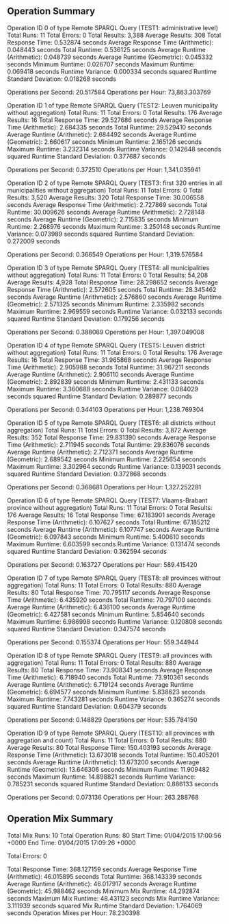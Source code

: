 Operation Summary
-----------------

Operation ID 0 of type Remote SPARQL Query (TEST1: administrative level)
Total Runs: 11
Total Errors: 0
Total Results: 3,388
Average Results: 308
Total Response Time: 0.532874 seconds
Average Response Time (Arithmetic): 0.048443 seconds
Total Runtime: 0.536125 seconds
Average Runtime (Arithmetic): 0.048739 seconds
Average Runtime (Geometric): 0.045332 seconds
Minimum Runtime: 0.026707 seconds
Maximum Runtime: 0.069418 seconds
Runtime Variance: 0.000334 seconds squared
Runtime Standard Deviation: 0.018268 seconds

Operations per Second: 20.517584
Operations per Hour: 73,863.303769

Operation ID 1 of type Remote SPARQL Query (TEST2: Leuven municipality without aggregation)
Total Runs: 11
Total Errors: 0
Total Results: 176
Average Results: 16
Total Response Time: 29.527686 seconds
Average Response Time (Arithmetic): 2.684335 seconds
Total Runtime: 29.529410 seconds
Average Runtime (Arithmetic): 2.684492 seconds
Average Runtime (Geometric): 2.660617 seconds
Minimum Runtime: 2.165126 seconds
Maximum Runtime: 3.232314 seconds
Runtime Variance: 0.142648 seconds squared
Runtime Standard Deviation: 0.377687 seconds

Operations per Second: 0.372510
Operations per Hour: 1,341.035941

Operation ID 2 of type Remote SPARQL Query (TEST3: first 320 entries in all municipalities without aggregation)
Total Runs: 11
Total Errors: 0
Total Results: 3,520
Average Results: 320
Total Response Time: 30.006558 seconds
Average Response Time (Arithmetic): 2.727869 seconds
Total Runtime: 30.009626 seconds
Average Runtime (Arithmetic): 2.728148 seconds
Average Runtime (Geometric): 2.715835 seconds
Minimum Runtime: 2.268976 seconds
Maximum Runtime: 3.250148 seconds
Runtime Variance: 0.073989 seconds squared
Runtime Standard Deviation: 0.272009 seconds

Operations per Second: 0.366549
Operations per Hour: 1,319.576584

Operation ID 3 of type Remote SPARQL Query (TEST4: all municipalities without aggregation)
Total Runs: 11
Total Errors: 0
Total Results: 54,208
Average Results: 4,928
Total Response Time: 28.298652 seconds
Average Response Time (Arithmetic): 2.572605 seconds
Total Runtime: 28.345462 seconds
Average Runtime (Arithmetic): 2.576860 seconds
Average Runtime (Geometric): 2.571325 seconds
Minimum Runtime: 2.335982 seconds
Maximum Runtime: 2.969559 seconds
Runtime Variance: 0.032133 seconds squared
Runtime Standard Deviation: 0.179256 seconds

Operations per Second: 0.388069
Operations per Hour: 1,397.049008

Operation ID 4 of type Remote SPARQL Query (TEST5: Leuven district without aggregation)
Total Runs: 11
Total Errors: 0
Total Results: 176
Average Results: 16
Total Response Time: 31.965868 seconds
Average Response Time (Arithmetic): 2.905988 seconds
Total Runtime: 31.967211 seconds
Average Runtime (Arithmetic): 2.906110 seconds
Average Runtime (Geometric): 2.892839 seconds
Minimum Runtime: 2.431133 seconds
Maximum Runtime: 3.360688 seconds
Runtime Variance: 0.084029 seconds squared
Runtime Standard Deviation: 0.289877 seconds

Operations per Second: 0.344103
Operations per Hour: 1,238.769304

Operation ID 5 of type Remote SPARQL Query (TEST6: all districts without aggregation)
Total Runs: 11
Total Errors: 0
Total Results: 3,872
Average Results: 352
Total Response Time: 29.831390 seconds
Average Response Time (Arithmetic): 2.711945 seconds
Total Runtime: 29.836076 seconds
Average Runtime (Arithmetic): 2.712371 seconds
Average Runtime (Geometric): 2.689542 seconds
Minimum Runtime: 2.225654 seconds
Maximum Runtime: 3.302964 seconds
Runtime Variance: 0.139031 seconds squared
Runtime Standard Deviation: 0.372868 seconds

Operations per Second: 0.368681
Operations per Hour: 1,327.252281

Operation ID 6 of type Remote SPARQL Query (TEST7: Vlaams-Brabant province without aggregation)
Total Runs: 11
Total Errors: 0
Total Results: 176
Average Results: 16
Total Response Time: 67.183901 seconds
Average Response Time (Arithmetic): 6.107627 seconds
Total Runtime: 67.185212 seconds
Average Runtime (Arithmetic): 6.107747 seconds
Average Runtime (Geometric): 6.097843 seconds
Minimum Runtime: 5.400610 seconds
Maximum Runtime: 6.603599 seconds
Runtime Variance: 0.131474 seconds squared
Runtime Standard Deviation: 0.362594 seconds

Operations per Second: 0.163727
Operations per Hour: 589.415420

Operation ID 7 of type Remote SPARQL Query (TEST8: all provinces without aggregation)
Total Runs: 11
Total Errors: 0
Total Results: 880
Average Results: 80
Total Response Time: 70.795117 seconds
Average Response Time (Arithmetic): 6.435920 seconds
Total Runtime: 70.797100 seconds
Average Runtime (Arithmetic): 6.436100 seconds
Average Runtime (Geometric): 6.427581 seconds
Minimum Runtime: 5.854640 seconds
Maximum Runtime: 6.986998 seconds
Runtime Variance: 0.120808 seconds squared
Runtime Standard Deviation: 0.347574 seconds

Operations per Second: 0.155374
Operations per Hour: 559.344944

Operation ID 8 of type Remote SPARQL Query (TEST9: all provinces with aggregation)
Total Runs: 11
Total Errors: 0
Total Results: 880
Average Results: 80
Total Response Time: 73.908341 seconds
Average Response Time (Arithmetic): 6.718940 seconds
Total Runtime: 73.910361 seconds
Average Runtime (Arithmetic): 6.719124 seconds
Average Runtime (Geometric): 6.694577 seconds
Minimum Runtime: 5.838623 seconds
Maximum Runtime: 7.743281 seconds
Runtime Variance: 0.365274 seconds squared
Runtime Standard Deviation: 0.604379 seconds

Operations per Second: 0.148829
Operations per Hour: 535.784150

Operation ID 9 of type Remote SPARQL Query (TEST10: all provinces with aggregation and count)
Total Runs: 11
Total Errors: 0
Total Results: 880
Average Results: 80
Total Response Time: 150.403193 seconds
Average Response Time (Arithmetic): 13.673018 seconds
Total Runtime: 150.405201 seconds
Average Runtime (Arithmetic): 13.673200 seconds
Average Runtime (Geometric): 13.646306 seconds
Minimum Runtime: 11.909482 seconds
Maximum Runtime: 14.898821 seconds
Runtime Variance: 0.785231 seconds squared
Runtime Standard Deviation: 0.886133 seconds

Operations per Second: 0.073136
Operations per Hour: 263.288768

Operation Mix Summary
---------------------

Total Mix Runs: 10
Total Operation Runs: 80
Start Time: 01/04/2015 17:00:56 +0000
End Time: 01/04/2015 17:09:26 +0000

Total Errors: 0

Total Response Time: 368.127159 seconds
Average Response Time (Arithmetic): 46.015895 seconds
Total Runtime: 368.143339 seconds
Average Runtime (Arithmetic): 46.017917 seconds
Average Runtime (Geometric): 45.988462 seconds
Minimum Mix Runtime: 44.292874 seconds
Maximum Mix Runtime: 48.431123 seconds
Mix Runtime Variance: 3.111939 seconds squared
Mix Runtime Standard Deviation: 1.764069 seconds
Operation Mixes per Hour: 78.230398
